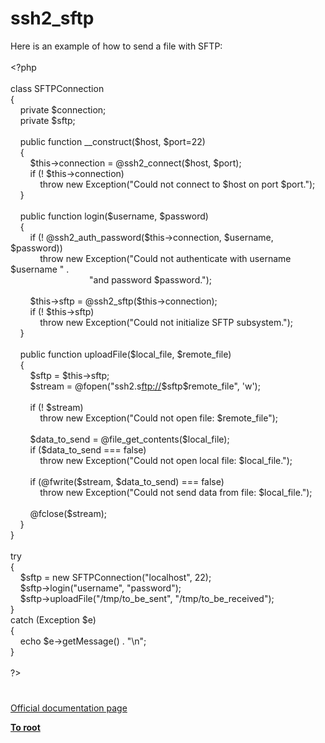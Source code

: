 # ssh2_sftp




<div class="phpcode"><span class="html">
Here is an example of how to send a file with SFTP:<br><br><span class="default">&lt;?php<br><br></span><span class="keyword">class </span><span class="default">SFTPConnection<br></span><span class="keyword">{<br>&#xA0; &#xA0; private </span><span class="default">$connection</span><span class="keyword">;<br>&#xA0; &#xA0; private </span><span class="default">$sftp</span><span class="keyword">;<br><br>&#xA0; &#xA0; public function </span><span class="default">__construct</span><span class="keyword">(</span><span class="default">$host</span><span class="keyword">, </span><span class="default">$port</span><span class="keyword">=</span><span class="default">22</span><span class="keyword">)<br>&#xA0; &#xA0; {<br>&#xA0; &#xA0; &#xA0; &#xA0; </span><span class="default">$this</span><span class="keyword">-&gt;</span><span class="default">connection </span><span class="keyword">= @</span><span class="default">ssh2_connect</span><span class="keyword">(</span><span class="default">$host</span><span class="keyword">, </span><span class="default">$port</span><span class="keyword">);<br>&#xA0; &#xA0; &#xA0; &#xA0; if (! </span><span class="default">$this</span><span class="keyword">-&gt;</span><span class="default">connection</span><span class="keyword">)<br>&#xA0; &#xA0; &#xA0; &#xA0; &#xA0; &#xA0; throw new </span><span class="default">Exception</span><span class="keyword">(</span><span class="string">&quot;Could not connect to </span><span class="default">$host</span><span class="string"> on port </span><span class="default">$port</span><span class="string">.&quot;</span><span class="keyword">);<br>&#xA0; &#xA0; }<br><br>&#xA0; &#xA0; public function </span><span class="default">login</span><span class="keyword">(</span><span class="default">$username</span><span class="keyword">, </span><span class="default">$password</span><span class="keyword">)<br>&#xA0; &#xA0; {<br>&#xA0; &#xA0; &#xA0; &#xA0; if (! @</span><span class="default">ssh2_auth_password</span><span class="keyword">(</span><span class="default">$this</span><span class="keyword">-&gt;</span><span class="default">connection</span><span class="keyword">, </span><span class="default">$username</span><span class="keyword">, </span><span class="default">$password</span><span class="keyword">))<br>&#xA0; &#xA0; &#xA0; &#xA0; &#xA0; &#xA0; throw new </span><span class="default">Exception</span><span class="keyword">(</span><span class="string">&quot;Could not authenticate with username </span><span class="default">$username</span><span class="string"> &quot; </span><span class="keyword">.<br>&#xA0; &#xA0; &#xA0; &#xA0; &#xA0; &#xA0; &#xA0; &#xA0; &#xA0; &#xA0; &#xA0; &#xA0; &#xA0; &#xA0; &#xA0; &#xA0; </span><span class="string">&quot;and password </span><span class="default">$password</span><span class="string">.&quot;</span><span class="keyword">);<br><br>&#xA0; &#xA0; &#xA0; &#xA0; </span><span class="default">$this</span><span class="keyword">-&gt;</span><span class="default">sftp </span><span class="keyword">= @</span><span class="default">ssh2_sftp</span><span class="keyword">(</span><span class="default">$this</span><span class="keyword">-&gt;</span><span class="default">connection</span><span class="keyword">);<br>&#xA0; &#xA0; &#xA0; &#xA0; if (! </span><span class="default">$this</span><span class="keyword">-&gt;</span><span class="default">sftp</span><span class="keyword">)<br>&#xA0; &#xA0; &#xA0; &#xA0; &#xA0; &#xA0; throw new </span><span class="default">Exception</span><span class="keyword">(</span><span class="string">&quot;Could not initialize SFTP subsystem.&quot;</span><span class="keyword">);<br>&#xA0; &#xA0; }<br><br>&#xA0; &#xA0; public function </span><span class="default">uploadFile</span><span class="keyword">(</span><span class="default">$local_file</span><span class="keyword">, </span><span class="default">$remote_file</span><span class="keyword">)<br>&#xA0; &#xA0; {<br>&#xA0; &#xA0; &#xA0; &#xA0; </span><span class="default">$sftp </span><span class="keyword">= </span><span class="default">$this</span><span class="keyword">-&gt;</span><span class="default">sftp</span><span class="keyword">;<br>&#xA0; &#xA0; &#xA0; &#xA0; </span><span class="default">$stream </span><span class="keyword">= @</span><span class="default">fopen</span><span class="keyword">(</span><span class="string">&quot;ssh2.s<a href="ftp://" rel="nofollow" target="_blank">ftp://</a></span><span class="default">$sftp$remote_file</span><span class="string">&quot;</span><span class="keyword">, </span><span class="string">&apos;w&apos;</span><span class="keyword">);<br><br>&#xA0; &#xA0; &#xA0; &#xA0; if (! </span><span class="default">$stream</span><span class="keyword">)<br>&#xA0; &#xA0; &#xA0; &#xA0; &#xA0; &#xA0; throw new </span><span class="default">Exception</span><span class="keyword">(</span><span class="string">&quot;Could not open file: </span><span class="default">$remote_file</span><span class="string">&quot;</span><span class="keyword">);<br><br>&#xA0; &#xA0; &#xA0; &#xA0; </span><span class="default">$data_to_send </span><span class="keyword">= @</span><span class="default">file_get_contents</span><span class="keyword">(</span><span class="default">$local_file</span><span class="keyword">);<br>&#xA0; &#xA0; &#xA0; &#xA0; if (</span><span class="default">$data_to_send </span><span class="keyword">=== </span><span class="default">false</span><span class="keyword">)<br>&#xA0; &#xA0; &#xA0; &#xA0; &#xA0; &#xA0; throw new </span><span class="default">Exception</span><span class="keyword">(</span><span class="string">&quot;Could not open local file: </span><span class="default">$local_file</span><span class="string">.&quot;</span><span class="keyword">);<br><br>&#xA0; &#xA0; &#xA0; &#xA0; if (@</span><span class="default">fwrite</span><span class="keyword">(</span><span class="default">$stream</span><span class="keyword">, </span><span class="default">$data_to_send</span><span class="keyword">) === </span><span class="default">false</span><span class="keyword">)<br>&#xA0; &#xA0; &#xA0; &#xA0; &#xA0; &#xA0; throw new </span><span class="default">Exception</span><span class="keyword">(</span><span class="string">&quot;Could not send data from file: </span><span class="default">$local_file</span><span class="string">.&quot;</span><span class="keyword">);<br><br>&#xA0; &#xA0; &#xA0; &#xA0; @</span><span class="default">fclose</span><span class="keyword">(</span><span class="default">$stream</span><span class="keyword">);<br>&#xA0; &#xA0; }<br>}<br><br>try<br>{<br>&#xA0; &#xA0; </span><span class="default">$sftp </span><span class="keyword">= new </span><span class="default">SFTPConnection</span><span class="keyword">(</span><span class="string">&quot;localhost&quot;</span><span class="keyword">, </span><span class="default">22</span><span class="keyword">);<br>&#xA0; &#xA0; </span><span class="default">$sftp</span><span class="keyword">-&gt;</span><span class="default">login</span><span class="keyword">(</span><span class="string">&quot;username&quot;</span><span class="keyword">, </span><span class="string">&quot;password&quot;</span><span class="keyword">);<br>&#xA0; &#xA0; </span><span class="default">$sftp</span><span class="keyword">-&gt;</span><span class="default">uploadFile</span><span class="keyword">(</span><span class="string">&quot;/tmp/to_be_sent&quot;</span><span class="keyword">, </span><span class="string">&quot;/tmp/to_be_received&quot;</span><span class="keyword">);<br>}<br>catch (</span><span class="default">Exception $e</span><span class="keyword">)<br>{<br>&#xA0; &#xA0; echo </span><span class="default">$e</span><span class="keyword">-&gt;</span><span class="default">getMessage</span><span class="keyword">() . </span><span class="string">&quot;\n&quot;</span><span class="keyword">;<br>}<br><br></span><span class="default">?&gt;</span>
</span>
</div>
  

#

[Official documentation page](https://www.php.net/manual/en/function.ssh2-sftp.php)

**[To root](/README.md)**